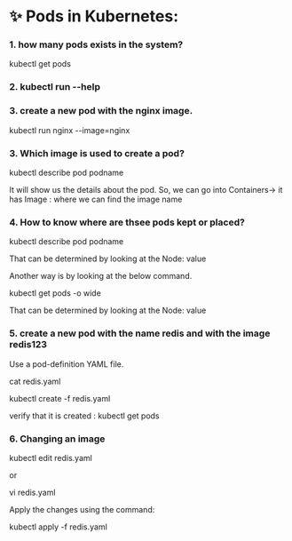 # ✨ Pods in Kubernetes:

### 1. how many pods exists in the system?

kubectl get pods


### 2. kubectl run --help


### 3. create a new pod with the nginx image.

kubectl run nginx --image=nginx


### 3. Which image is used to create a pod?

kubectl describe pod podname

It will show us the details about the pod. So, we can go into Containers-> it has Image : where we can find the image name


### 4. How to know where are thsee pods kept or placed?

kubectl describe pod podname

That can be determined by looking at the Node: value 

Another way is by looking at the below command.

kubectl get pods -o wide

That can be determined by looking at the Node: value 


### 5. create a new pod with the name redis and with the image redis123

Use a pod-definition YAML file.

cat redis.yaml


kubectl create -f redis.yaml

verify that it is created : kubectl get pods


### 6. Changing an image 


kubectl edit redis.yaml

or

vi redis.yaml


Apply the changes using the command:


kubectl apply -f redis.yaml

